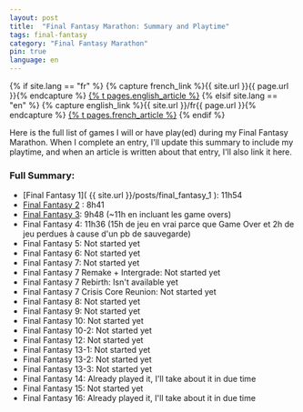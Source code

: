 ```yaml
---
layout: post
title:  "Final Fantasy Marathon: Summary and Playtime"
tags: final-fantasy
category: "Final Fantasy Marathon"
pin: true
language: en
---
```


{% if site.lang == "fr" %}
  {% capture french_link %}{{ site.url }}{{ page.url }}{% endcapture %}
  <a href="{{ french_link }}" >{% t pages.english_article %}</a>
{% elsif site.lang == "en" %}
  {% capture english_link %}{{ site.url }}/fr{{ page.url }}{% endcapture %}
 <a href="{{ english_link }}" >{% t pages.french_article %}</a>
{% endif %}

Here is the full list of games I will or have play(ed) during my Final Fantasy Marathon.
When I complete an entry, I'll update this summary to include my playtime, and when an article is written about that entry, I'll also link it here.

### Full Summary:

- [Final Fantasy 1]( {{ site.url }}/posts/final_fantasy_1 ): 11h54
- [Final Fantasy 2]() : 8h41
- [Final Fantasy 3](): 9h48 (~11h en incluant les game overs)
- Final Fantasy 4: 11h36 (15h de jeu en vrai parce que Game Over et 2h de jeu perdues à cause d'un pb de sauvegarde)
- Final Fantasy 5: Not started yet
- Final Fantasy 6: Not started yet
- Final Fantasy 7: Not started yet
- Final Fantasy 7 Remake + Intergrade:  Not started yet
- Final Fantasy 7 Rebirth:  Isn't available yet
- Final Fantasy 7 Crisis Core Reunion: Not started yet
- Final Fantasy 8: Not started yet
- Final Fantasy 9: Not started yet
- Final Fantasy 10: Not started yet
- Final Fantasy 10-2: Not started yet
- Final Fantasy 12: Not started yet
- Final Fantasy 13-1: Not started yet
- Final Fantasy 13-2: Not started yet
- Final Fantasy 13-3:  Not started yet
- Final Fantasy 14: Already played it, I'll take about it in due time
- Final Fantasy 15: Not started yet
- Final Fantasy 16: Already played it, I'll take about it in due time
